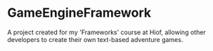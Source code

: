 # GameEngineFramework
A project created for my 'Frameworks' course at Hiof, allowing other developers to create their own text-based adventure games.
